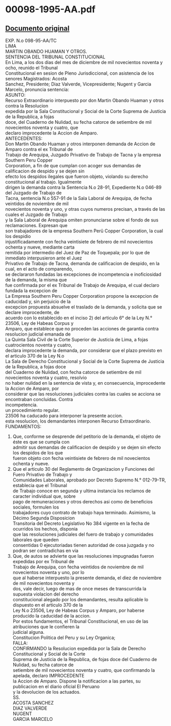 
00098-1995-AA.pdf
=================
  
[Documento original](https://tc.gob.pe/jurisprudencia/1999/00098-1995-AA.pdf)  
---  
EXP. N.o 098-95-AA/TC  
LIMA  
MARTIN OBANDO HUAMAN Y OTROS.  
SENTENCIA DEL TRIBUNAL CONSTITUCIONAL  
En Lima, a los dos dias del mes de diciembre de mil novecientos noventa y ocho, reunido el Tribunal  
Constitucional en sesion de Pleno Jurisdiccional, con asistencia de los senores Magistrados: Acosta  
Sanchez, Presidente; Diaz Valverde, Vicepresidente; Nugent y Garcia Marcelo, pronuncia sentencia:  
ASUNTO:  
Recurso Extraordinario interpuesto por don Martin Obando Huaman y otros contra la Resolucion  
expedida por la Sala Constitucional y Social de la Corte Suprema de Justicia de la Republica, a fojas  
doce, del Cuaderno de Nulidad, su fecha catorce de setiembre de mil novecientos noventa y cuatro, que  
declaro improcedente la Accion de Amparo.  
ANTECEDENTES:  
Don Martin Obando Huaman y otros interponen demanda de Accion de Amparo contra el ex Tribunal de  
Trabajo de Arequipa, Juzgado Privativo de Trabajo de Tacna y la empresa Southern Peru Copper  
Corporation, a fin de que cumplan con acoger sus demandas de calificacion de despido y se dejen sin  
efecto los despidos ilegales que fueron objeto, violando su derecho constitucional al trabajo. Igualmente  
dirigen la demanda contra la Sentencia N.o 28-91, Expediente N.o 046-89 del Juzgado de Trabajo de  
Tacna, sentencia N.o 557-91 de la Sala Laboral de Arequipa, de fecha veintidos de noviembre de mil  
novecientos noventa y uno, y otras cuyos numeros precisan, a través de las cuales el Juzgado de Trabajo  
y la Sala Laboral de Arequipa omiten pronunciarse sobre el fondo de sus reclamaciones. Expresan que  
son trabajadores de la empresa Southern Perû Copper Corporation, la cual los despidio  
injustificadamente con fecha veintisiete de febrero de mil novecientos ochenta y nueve, mediante carta  
remitida por intermedio del Juez de Paz de Toquepala; por lo que de inmediato interpusieron ante el Juez  
Privativo de Trabajo de Tacna, demanda de calificacion de despido, en la cual, en el acto de comparendo,  
se declararon fundadas las excepciones de incompetencia e inoficiosidad de la demanda, la misma que  
fue confirmada por el ex Tribunal de Trabajo de Arequipa, el cual declaro fundada la excepcion de  
La Empresa Southern Peru Copper Corporation propone la excepcion de caducidad y, sin perjuicio de la  
excepcion propuesta absuelve el traslado de la demanda, y solicita que se declare improcedente, de  
acuerdo con lo establecido en el inciso 2) del articulo 6° de la Ley N.° 23506, Ley de Habeas Corpus y  
Amparo, que establece que no proceden las acciones de garantia contra resolucion judicial emanada de  
La Quinta Sala Civil de la Corte Superior de Justicia de Lima, a fojas cuatrocientos noventa y cuatro,  
declara improcedente la demanda, por considerar que el plazo previsto en el articulo 370 de la Ley N.o  
La Sala de Derecho Constitucional y Social de la Corte Suprema de Justicia de la Republica, a fojas doce  
del Cuaderno de Nulidad, con fecha catorce de setiembre de mil novecientos noventa y cuatro, resolvio  
no haber nulidad en la sentencia de vista y, en consecuencia, improcedente la Accion de Amparo, por  
considerar que las resoluciones judiciales contra las cuales se acciona se encontraban concluidas. Contra  
incompetencia.  
un procedimiento regular.  
23506 ha caducado para interponer la presente accion.  
esta resolucion, los demandantes interponen Recurso Extraordinario.  
FUNDAMENTOS:  
1. Que, conforme se desprende del petitorio de la demanda, el objeto de éste es que se cumpla con  
admitir sus demandas de calificacion de despido y se dejen sin efecto los despidos de los que  
fueron objeto con fecha veintisiete de febrero de mil novecientos ochenta y nueve.  
2. Que el articulo 30 del Reglamento de Organizacion y Funciones del Fuero Privativo de Trabajo y  
Comunidades Laborales, aprobado por Decreto Supremo N.° 012-79-TR, establecia que el Tribunal  
de Trabajo conoce en segunda y ultima instancia los reclamos de caracter individual que, sobre  
pago de remuneraciones y otros derechos asi como de beneficios sociales, formulen los  
trabajadores cuyo contrato de trabajo haya terminado. Asimismo, la Décimo Segunda Disposicion  
Transitoria del Decreto Legislativo No 384 vigente en la fecha de ocurridos los hechos, disponia  
que las resoluciones judiciales del fuero de trabajo y comunidades laborales que queden  
consentidas 0 ejecutoriadas tienen autoridad de cosa juzgada y no podran ser contradichas en via  
3. Que, de autos se advierte que las resoluciones impugnadas fueron expedidas por ex Tribunal de  
Trabajo de Arequipa, con fecha veintidos de noviembre de mil novecientos noventa y uno, por lo  
que al haberse interpuesto la presente demanda, el diez de noviembre de mil novecientos noventa y  
dos, vale decir, luego de mas de once meses de transcurrida la supuesta violacion del derecho  
constitucional alegado por los demandantes, resulta aplicable lo dispuesto en el articulo 370 de la  
Ley N.o 23506, Ley de Habeas Corpus y Amparo, por haberse producido la caducidad de la accion.  
Por estos fundamentos, el Tribunal Constitucional, en uso de las atribuciones que le confieren la  
judicial alguna.  
Constitucion Politica del Peru y su Ley Organica;  
FALLA:  
CONFIRMANDO la Resolucion expedida por la Sala de Derecho Constitucional y Social de la Corte  
Suprema de Justicia de la Republica, de fojas doce del Cuaderno de Nulidad, su fecha catorce de  
setiembre de mil novecientos noventa y cuatro, que confirmando la apelada, declaro IMPROCEDENTE  
la Accion de Amparo. Dispone la notificacion a las partes, su publicacion en el diario oficial El Peruano  
y la devolucion de los actuados.  
SS.  
ACOSTA SANCHEZ  
DIAZ VALVERDE  
NUGENT  
GARCIA MARCELO